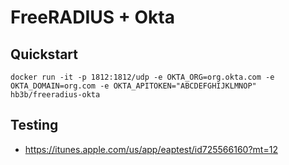 # FreeRADIUS + Okta

## Quickstart
```
docker run -it -p 1812:1812/udp -e OKTA_ORG=org.okta.com -e OKTA_DOMAIN=org.com -e OKTA_APITOKEN="ABCDEFGHIJKLMNOP" hb3b/freeradius-okta
```

## Testing
* https://itunes.apple.com/us/app/eaptest/id725566160?mt=12
